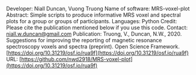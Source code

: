 Developer: Niall Duncan, Vuong Truong
Name of software: MRS-voxel-plot
Abstract: Simple scripts to produce informative MRS voxel and spectral plots for a group or groups of participants.
Languages: Python
Credit: Please cite the publication mentioned below if you use this code.
Contact: niall.w.duncan@gmail.com
Publication: Truong, V., Duncan, N.W., 2020. Suggestions for improving the reporting of magnetic resonance spectroscopy voxels and spectra (preprint). Open Science Framework. [https://doi.org/10.31219/osf.io/rua9f](https://doi.org/10.31219/osf.io/rua9f)
URL: [https://github.com/nwd2918/MRS-voxel-plot](https://doi.org/10.31219/osf.io/rua9f)
